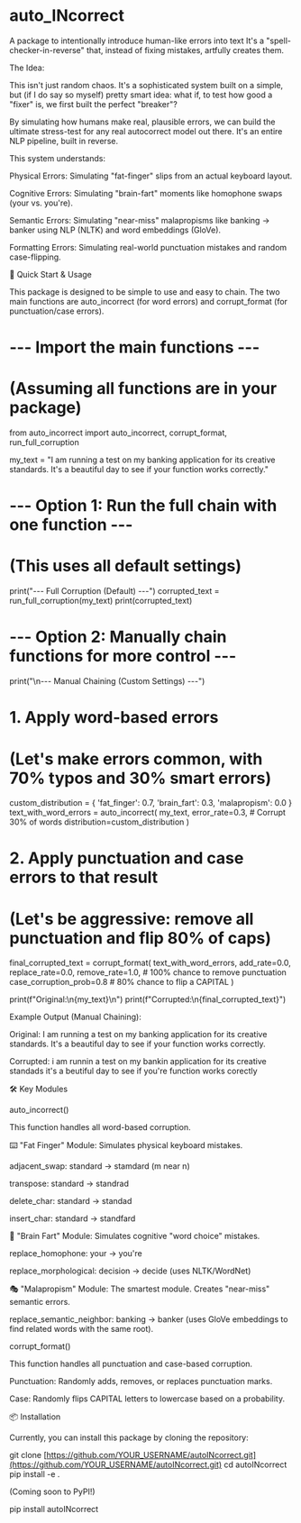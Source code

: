# auto_INcorrect
A package to intentionally introduce human-like errors into text
It's a "spell-checker-in-reverse" that, instead of fixing mistakes, artfully creates them.

The Idea:

This isn't just random chaos. It's a sophisticated system built on a simple, but (if I do say so myself) pretty smart idea: what if, to test how good a "fixer" is, we first built the perfect "breaker"?

By simulating how humans make real, plausible errors, we can build the ultimate stress-test for any real autocorrect model out there. It's an entire NLP pipeline, built in reverse.

This system understands:

Physical Errors: Simulating "fat-finger" slips from an actual keyboard layout.

Cognitive Errors: Simulating "brain-fart" moments like homophone swaps (your vs. you're).

Semantic Errors: Simulating "near-miss" malapropisms like banking -> banker using NLP (NLTK) and word embeddings (GloVe).

Formatting Errors: Simulating real-world punctuation mistakes and random case-flipping.

🚀 Quick Start & Usage

This package is designed to be simple to use and easy to chain. The two main functions are auto_incorrect (for word errors) and corrupt_format (for punctuation/case errors).

# --- Import the main functions ---
# (Assuming all functions are in your package)

from auto_incorrect import auto_incorrect, corrupt_format, run_full_corruption

my_text = "I am running a test on my banking application for its creative standards. It's a beautiful day to see if your function works correctly."

# --- Option 1: Run the full chain with one function ---
# (This uses all default settings)

print("--- Full Corruption (Default) ---")
corrupted_text = run_full_corruption(my_text)
print(corrupted_text)


# --- Option 2: Manually chain functions for more control ---

print("\n--- Manual Chaining (Custom Settings) ---")

# 1. Apply word-based errors
# (Let's make errors common, with 70% typos and 30% smart errors)
custom_distribution = {
    'fat_finger': 0.7, 
    'brain_fart': 0.3, 
    'malapropism': 0.0
}
text_with_word_errors = auto_incorrect(
    my_text, 
    error_rate=0.3, # Corrupt 30% of words
    distribution=custom_distribution
)

# 2. Apply punctuation and case errors to that result
# (Let's be aggressive: remove all punctuation and flip 80% of caps)
final_corrupted_text = corrupt_format(
    text_with_word_errors,
    add_rate=0.0,
    replace_rate=0.0,
    remove_rate=1.0,         # 100% chance to remove punctuation
    case_corruption_prob=0.8 # 80% chance to flip a CAPITAL
)

print(f"Original:\n{my_text}\n")
print(f"Corrupted:\n{final_corrupted_text}")


Example Output (Manual Chaining):

Original:
I am running a test on my banking application for its creative standards. It's a beautiful day to see if your function works correctly.

Corrupted:
i am runnin a test on my bankin application for its creative standads it's a beutiful day to see if you're function works corectly


🛠️ Key Modules

auto_incorrect()

This function handles all word-based corruption.

⌨️ "Fat Finger" Module: Simulates physical keyboard mistakes.

adjacent_swap: standard -> stamdard (m near n)

transpose: standard -> standrad

delete_char: standard -> standad

insert_char: standard -> standfard

🧠 "Brain Fart" Module: Simulates cognitive "word choice" mistakes.

replace_homophone: your -> you're

replace_morphological: decision -> decide (uses NLTK/WordNet)

🎭 "Malapropism" Module: The smartest module. Creates "near-miss" semantic errors.

replace_semantic_neighbor: banking -> banker (uses GloVe embeddings to find related words with the same root).

corrupt_format()

This function handles all punctuation and case-based corruption.

Punctuation: Randomly adds, removes, or replaces punctuation marks.

Case: Randomly flips CAPITAL letters to lowercase based on a probability.

📦 Installation

Currently, you can install this package by cloning the repository:

git clone [https://github.com/YOUR_USERNAME/autoINcorrect.git](https://github.com/YOUR_USERNAME/autoINcorrect.git)
cd autoINcorrect
pip install -e .


(Coming soon to PyPI!)

pip install autoINcorrect

